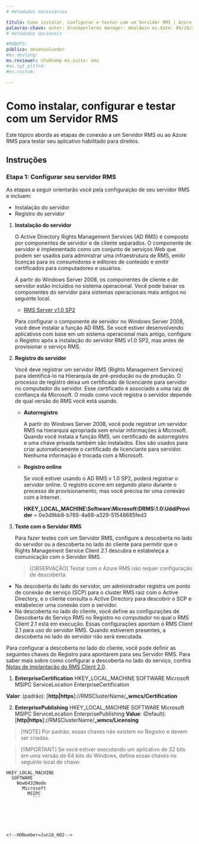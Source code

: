 ```yaml
---
# metadados necessários

título: Como instalar, configurar e testar com um Servidor RMS | Azure RMS descrição: Instale e configure o servidor RMS para testar seu aplicativo habilitado para direitos.
palavras-chave: autor: bruceperlerms manager: mbaldwin ms.date: 04/28/2016 ms.topic: artigo ms.prod: azure ms.service: rights-management ms.technology: techgroup-identity ms.assetid: 32C7F387-CF7E-4CE0-AFC9-4C63FE1E134A
# metadados opcionais

#ROBOTS:
público: desenvolvedor
#ms.devlang:
ms.reviewer: shubhamp ms.suite: ems
#ms.tgt_pltfrm:
#ms.custom:

---
```


# Como instalar, configurar e testar com um Servidor RMS

Este tópico aborda as etapas de conexão a um Servidor RMS ou ao Azure RMS para testar seu aplicativo habilitado para direitos.
 
## Instruções

### Etapa 1: Configurar seu servidor RMS

As etapas a seguir orientarão você pela configuração de seu servidor RMS e incluem:

-   Instalação do servidor
-   Registro do servidor

1.  **Instalação do servidor**

    O Active Directory Rights Management Services (AD RMS) é composto por componentes de servidor e de cliente separados. O componente de servidor é implementado como um conjunto de serviços Web que podem ser usados para administrar uma infraestrutura de RMS, emitir licenças para os consumidores e editores de conteúdo e emitir certificados para computadores e usuários.

    A partir do Windows Server 2008, os componentes de cliente e de servidor estão incluídos no sistema operacional. Você pode baixar os componentes do servidor para sistemas operacionais mais antigos no seguinte local.

    -   [RMS Server v1.0 SP2](http://go.microsoft.com/fwlink/p/?linkid=73722)

    Para configurar o componente de servidor no Windows Server 2008, você deve instalar a função AD RMS. Se você estiver desenvolvendo aplicativos com base em um sistema operacional mais antigo, configure o Registro após a instalação do servidor RMS v1.0 SP2, mas antes de provisionar o serviço RMS.

2.  **Registro do servidor**

    Você deve registrar um servidor RMS (Rights Management Services) para identificá-lo na Hierarquia de pré-produção ou de produção. O processo de registro deixa um certificado de licenciante para servidor no computador do servidor. Esse certificado é associado a uma raiz de confiança da Microsoft. O modo como você registra o servidor depende de qual versão do RMS você está usando.

    -   **Autorregistro**

        A partir do Windows Server 2008, você pode registrar um servidor RMS na hierarquia apropriada sem enviar informações à Microsoft. Quando você instala a função RMS, um certificado de autorregistro e uma chave privada também são instalados. Eles são usados para criar automaticamente o certificado de licenciante para servidor. Nenhuma informação é trocada com a Microsoft.

    -   **Registro online**

        Se você estiver usando o AD RMS v 1.0 SP2, poderá registrar o servidor online. O registro ocorre em segundo plano durante o processo de provisionamento, mas você precisa ter uma conexão com a Internet.

        **HKEY\_LOCAL\_MACHINE**\\**Software**\\**Microsoft**\\**DRMS**\\**1.0**\\**UddiProvider** = 0e3d9bb8-b765-4a68-a329-51548685fed3

3. **Teste com o Servidor RMS**

    Para fazer testes com um Servidor RMS, configure a descoberta no lado do servidor ou a descoberta no lado do cliente para permitir que o Rights Management Service Client 2.1 descubra e estabeleça a comunicação com o Servidor RMS.

    >[OBSERVAÇÃO] Testar com o Azure RMS não requer configuração de descoberta.

  - Na descoberta do lado do servidor, um administrador registra um ponto de conexão de serviço (SCP) para o cluster RMS raiz com o Active Directory, e o cliente consulta o Active Directory para descobrir o SCP e estabelecer uma conexão com o servidor.
  - Na descoberta no lado do cliente, você define as configurações de Descoberta do Serviço RMS no Registro no computador no qual o RMS Client 2.1 está em execução. Essas configurações apontam o RMS Client 2.1 para uso do servidor RMS. Quando estiverem presentes, a descoberta no lado do servidor não será executada.

  Para configurar a descoberta no lado do cliente, você pode definir as seguintes chaves do Registro para apontarem para seu Servidor RMS. Para saber mais sobre como configurar a descoberta no lado do serviço, confira [Notas de implantação do RMS Client 2.0](https://technet.microsoft.com/en-us/library/jj159267(WS.10).aspx).

1. **EnterpriseCertification**
        HKEY_LOCAL_MACHINE        SOFTWARE          Microsoft            MSIPC              ServiceLocation                EnterpriseCertification

  **Valor**: (padrão): [**http|https**]://RMSClusterName/**_wmcs/Certification**

2. **EnterprisePublishing**
        HKEY_LOCAL_MACHINE        SOFTWARE          Microsoft            MSIPC              ServiceLocation                EnterprisePublishing **Value**: (Default): [**http|https**]://RMSClusterName/**_wmcs/Licensing**

>[!NOTE] Por padrão, essas chaves não existem no Registro e devem ser criadas.

>[!IMPORTANT] Se você estiver executando um aplicativo de 32 bits em uma versão de 64 bits do Windows, defina essas chaves no seguinte local de chave:<p>
  ```    
  HKEY_LOCAL_MACHINE
    SOFTWARE
      Wow6432Node
        Microsoft
          MSIPC
            ```

 

 


<!--HONumber=Jun16_HO2-->


